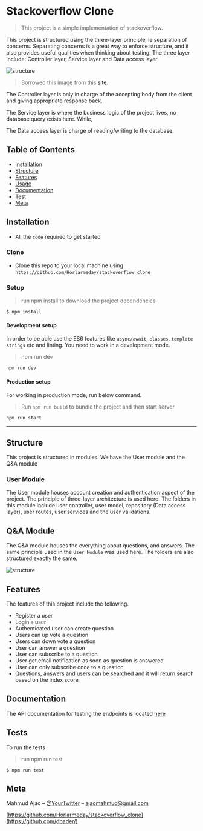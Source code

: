 # Stackoverflow Clone
> This project is a simple implementation of stackoverflow.

This project is structured using the three-layer principle, ie separation of concerns.
Separating concerns is a great way to enforce structure, and it also provides useful qualities when thinking about testing.
The three layer include: Controller layer, Service layer and Data access layer

<img src="https://softwareontheroad.com/static/122dab3154cb7e417bbb210bbce7ca01/8299d/server_layers.jpg" alt="structure">

> Borrowed this image from this <a href="https://softwareontheroad.com">site</a>.

The Controller layer is only in charge of the accepting body from the client and giving appropriate response back.

The Service layer is where the business logic of the project lives, no database query exists here. While,

The Data access layer is charge of reading/writing to the database. 

## Table of Contents

- [Installation](#installation)
- [Structure](#structure)
- [Features](#features)
- [Usage](#usage)
- [Documentation](#documentation)
- [Test](#test)
- [Meta](#meta)


## Installation

- All the `code` required to get started

### Clone

- Clone this repo to your local machine using `https://github.com/Horlarmeday/stackoverflow_clone`

### Setup

> run npm install to download the project dependencies

```shell
$ npm install
```

#### Development setup

In order to be able use the ES6 features like `async/await`, `classes`, `template strings` etc and linting. You need to work in a development mode.
> npm run dev
```sh
npm run dev
```

#### Production setup

For working in production mode, run below command.
> Run `npm run build` to bundle the project and then start server
```sh
npm run start
```

---

## Structure

This project is structured in modules. We have the User module and the Q&A module

### User Module
The User module houses account creation and authentication aspect of the project. The principle of three-layer architecture is used here. The folders in this module include
user controller, user model, repository (Data access layer), user routes, user services and the user validations.

## Q&A Module
The Q&A module houses the everything about questions, and answers. The same principle used in the `User Module` was used here.
The folders are also structured exactly the same.

<img src="https://drive.google.com/file/d/1RMWiGPgSSIJ8hGTqi3iXkghxpnNWLJzX/view?usp=sharing" alt="structure"/>

## Features
The features of this project include the following.

- Register a user
- Login a user
- Authenticated user can create question
- Users can up vote a question
- Users can down vote a question
- User can answer a question 
- User can subscribe to a question
- User get email notification as soon as question is answered
- User can only subscribe once to a question
- Questions, answers and users can be searched and it will return search based on the index score


## Documentation
The API documentation for testing the endpoints is located <a href="https://documenter.getpostman.com/view/9548350/T17GgUCg">here</a>

## Tests
To run the tests

> run npm run test

```shell
$ npm run test
```

## Meta

Mahmud Ajao – [@YourTwitter](https://twitter.com/@MahmudAjao1) – ajaomahmud@gmail.com

[https://github.com/Horlarmeday/stackoverflow_clone](https://github.com/dbader/)
